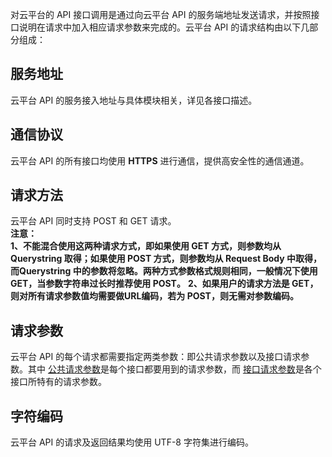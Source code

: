 对云平台的 API 接口调用是通过向云平台 API 的服务端地址发送请求，并按照接口说明在请求中加入相应请求参数来完成的。云平台 API 的请求结构由以下几部分组成：

## 服务地址
云平台 API 的服务接入地址与具体模块相关，详见各接口描述。

## 通信协议
云平台 API 的所有接口均使用 **HTTPS** 进行通信，提供高安全性的通信通道。

## 请求方法

云平台 API 同时支持 POST 和 GET 请求。  
**注意：**  
**1、不能混合使用这两种请求方式，即如果使用 GET 方式，则参数均从 Querystring 取得；如果使用 POST 方式，则参数均从 Request Body 中取得，而Querystring 中的参数将忽略。两种方式参数格式规则相同，一般情况下使用 GET，当参数字符串过长时推荐使用 POST。**
**2、如果用户的请求方法是 GET，则对所有请求参数值均需要做URL编码，若为 POST，则无需对参数编码。**

## 请求参数
云平台 API 的每个请求都需要指定两类参数：即公共请求参数以及接口请求参数。其中 [公共请求参数](http://tce.fsphere.cn/document/product/570/13932)是每个接口都要用到的请求参数，而 [接口请求参数](http://tce.fsphere.cn/document/product/570/13933)是各个接口所特有的请求参数。

## 字符编码
云平台 API 的请求及返回结果均使用 UTF-8 字符集进行编码。
